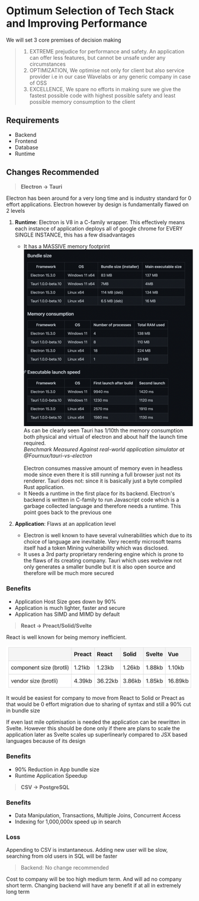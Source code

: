 # Optimum Selection of Tech Stack and Improving Performance

We will set 3 core premises of decision making

> 1. EXTREME prejudice for performance and safety. An application can offer less features, but cannot be unsafe under any circumstances
> 2. OPTIMIZATION, We optimise not only for client but also service provider i.e in our case Wavelabs or any generic company in case of OSS
> 3. EXCELLENCE, We spare no efforts in making sure we give the fastest possible code with highest possible safety and least possible memory consumption to the client

## Requirements
- Backend
- Frontend
- Database
- Runtime

## Changes Recommended
> **Electron &rarr; Tauri**

Electron has been around for a very long time and is industry standard for 0 effort applications. Electron however by design is fundamentally flawed on 2 levels
1. **Runtime**: Electron is V8 in a C-family wrapper. This effectively means each instance of application deploys all of google chrome for EVERY SINGLE INSTANCE, this has a few disadvantages
    - It has a MASSIVE memory footprint
![Tauri Memory](../assets/w3/200.png)
As can be clearly seen Tauri has 1/10th the memory consumption both physical and virtual of electron and about half the launch time required. \
<cite>Benchmark Measured Against real-world application simulator at @Fournux/tauri-vs-electron</cite>
\
\
Electron consumes massive amount of memory even in headless mode since even there it is still running a full browser just not its renderer. Tauri does not: since it is basically just a byte compiled Rust application.
    - It Needs a runtime in the first place for its backend. Electron's backend is written in C-family to run Javascript code which is a garbage collected language and therefore needs a runtime. This point goes back to the previous one

2. **Application**: Flaws at an application level
    - Electron is well known to have several vulnerabilities which due to its choice of language are inevitable. Very recently microsoft teams itself had a token Mining vulnerability which was disclosed.
    - It uses a 3rd party proprietary rendering engine which is prone to the flaws of its creating company. Tauri which uses webview not only generates a smaller bundle but it is also open source and therefore will be much more secured

### Benefits
- Application Host Size goes down by 90%
- Application is much lighter, faster and secure
- Application has SIMD and MIMD by default

> **React &rarr; Preact/Solid/Svelte**

React is well known for being memory inefficient.

![MVC](../assets/w4/001.png)

It would be easiest for company to move from React to Solid or Preact as that would be 0 effort migration due to sharing of syntax and still a 90% cut in bundle size

If even last mile optimisation is needed the application can be rewritten in Svelte. However this should be done only if there are plans to scale the application later as Svelte scales up superlinearly compared to JSX based languages because of its design

### Benefits
- 90% Reduction in App bundle size
- Runtime Application Speedup

> **CSV &rarr; PostgreSQL**

### Benefits
- Data Manipulation, Transactions, Multiple Joins, Concurrent Access
- Indexing for 1,000,000x speed up in search

### Loss
Appending to CSV is instantaneous. Adding new user will be slow, searching from old users in SQL will be faster

> Backend: No change recommended

Cost to company will be too high medium term. And will ad no company short term. Changing backend will have any benefit if at all in extremely long term